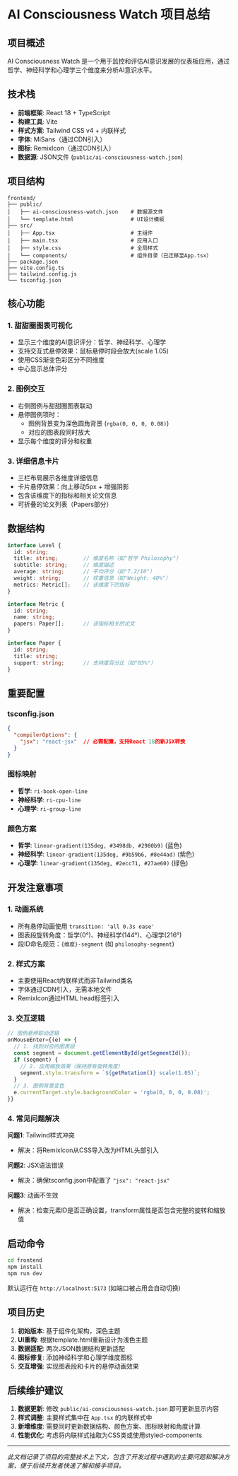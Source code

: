 # AI Consciousness Watch 项目总结

## 项目概述

AI Consciousness Watch 是一个用于监控和评估AI意识发展的仪表板应用，通过哲学、神经科学和心理学三个维度来分析AI意识水平。

## 技术栈

- **前端框架**: React 18 + TypeScript
- **构建工具**: Vite
- **样式方案**: Tailwind CSS v4 + 内联样式
- **字体**: MiSans（通过CDN引入）
- **图标**: RemixIcon（通过CDN引入）
- **数据源**: JSON文件 (`public/ai-consciousness-watch.json`)

## 项目结构

```
frontend/
├── public/
│   ├── ai-consciousness-watch.json    # 数据源文件
│   └── template.html                  # UI设计模板
├── src/
│   ├── App.tsx                        # 主组件
│   ├── main.tsx                       # 应用入口
│   ├── style.css                      # 全局样式
│   └── components/                    # 组件目录（已迁移至App.tsx）
├── package.json
├── vite.config.ts
├── tailwind.config.js
└── tsconfig.json
```

## 核心功能

### 1. 甜甜圈图表可视化
- 显示三个维度的AI意识评分：哲学、神经科学、心理学
- 支持交互式悬停效果：鼠标悬停时段会放大(scale 1.05)
- 使用CSS渐变色彩区分不同维度
- 中心显示总体评分

### 2. 图例交互
- 右侧图例与甜甜圈图表联动
- 悬停图例项时：
  - 图例背景变为深色圆角背景 (`rgba(0, 0, 0, 0.08)`)
  - 对应的图表段同时放大
- 显示每个维度的评分和权重

### 3. 详细信息卡片
- 三栏布局展示各维度详细信息
- 卡片悬停效果：向上移动5px + 增强阴影
- 包含该维度下的指标和相关论文信息
- 可折叠的论文列表（Papers部分）

## 数据结构

```typescript
interface Level {
  id: string;
  title: string;        // 维度名称（如"哲学 Philosophy"）
  subtitle: string;     // 维度描述
  average: string;      // 平均评分（如"7.2/10"）
  weight: string;       // 权重信息（如"Weight: 40%"）
  metrics: Metric[];    // 该维度下的指标
}

interface Metric {
  id: string;
  name: string;
  papers: Paper[];      // 该指标相关的论文
}

interface Paper {
  id: string;
  title: string;
  support: string;      // 支持度百分比（如"85%"）
}
```

## 重要配置

### tsconfig.json
```json
{
  "compilerOptions": {
    "jsx": "react-jsx"  // 必需配置，支持React 18的新JSX转换
  }
}
```

### 图标映射
- **哲学**: `ri-book-open-line`
- **神经科学**: `ri-cpu-line`  
- **心理学**: `ri-group-line`

### 颜色方案
- **哲学**: `linear-gradient(135deg, #3498db, #2980b9)` (蓝色)
- **神经科学**: `linear-gradient(135deg, #9b59b6, #8e44ad)` (紫色)
- **心理学**: `linear-gradient(135deg, #2ecc71, #27ae60)` (绿色)

## 开发注意事项

### 1. 动画系统
- 所有悬停动画使用 `transition: 'all 0.3s ease'`
- 图表段旋转角度：哲学(0°)、神经科学(144°)、心理学(216°)
- 段ID命名规范：`{维度}-segment` (如 `philosophy-segment`)

### 2. 样式方案
- 主要使用React内联样式而非Tailwind类名
- 字体通过CDN引入，无需本地文件
- RemixIcon通过HTML head标签引入

### 3. 交互逻辑
```javascript
// 图例悬停联动逻辑
onMouseEnter={(e) => {
  // 1. 找到对应的图表段
  const segment = document.getElementById(getSegmentId());
  if (segment) {
    // 2. 应用缩放效果（保持原有旋转角度）
    segment.style.transform = `${getRotation()} scale(1.05)`;
  }
  // 3. 图例背景变色
  e.currentTarget.style.backgroundColor = 'rgba(0, 0, 0, 0.08)';
}}
```

### 4. 常见问题解决

**问题1**: Tailwind样式冲突
- 解决：将RemixIcon从CSS导入改为HTML头部引入

**问题2**: JSX语法错误
- 解决：确保tsconfig.json中配置了 `"jsx": "react-jsx"`

**问题3**: 动画不生效
- 解决：检查元素ID是否正确设置，transform属性是否包含完整的旋转和缩放值

## 启动命令

```bash
cd frontend
npm install
npm run dev
```

默认运行在 `http://localhost:5173` (如端口被占用会自动切换)

## 项目历史

1. **初始版本**: 基于组件化架构，深色主题
2. **UI重构**: 根据template.html重新设计为浅色主题
3. **数据适配**: 两次JSON数据结构更新适配
4. **图标修复**: 添加神经科学和心理学维度图标
5. **交互增强**: 实现图表段和卡片的悬停动画效果

## 后续维护建议

1. **数据更新**: 修改 `public/ai-consciousness-watch.json` 即可更新显示内容
2. **样式调整**: 主要样式集中在 `App.tsx` 的内联样式中
3. **新增维度**: 需要同时更新数据结构、颜色方案、图标映射和角度计算
4. **性能优化**: 考虑将内联样式抽取为CSS类或使用styled-components

---

*此文档记录了项目的完整技术上下文，包含了开发过程中遇到的主要问题和解决方案，便于后续开发者快速了解和接手项目。*
